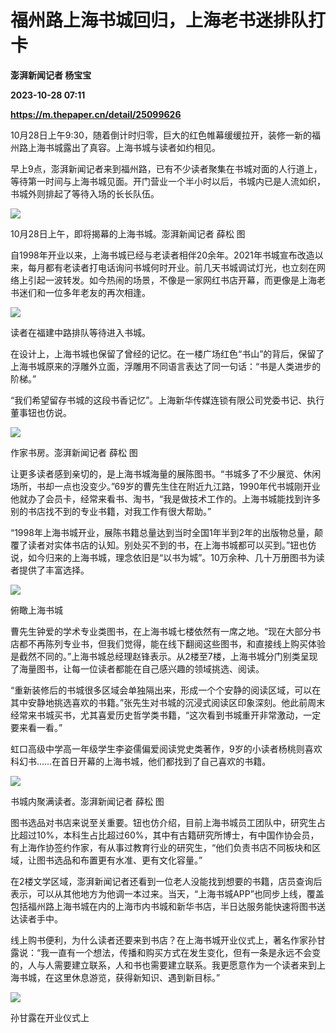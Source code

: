 # 福州路上海书城回归，上海老书迷排队打卡
**澎湃新闻记者 杨宝宝**

**2023-10-28 07:11**

**https://m.thepaper.cn/detail/25099626**

10月28日上午9:30，随着倒计时归零，巨大的红色帷幕缓缓拉开，装修一新的福州路上海书城露出了真容。上海书城与读者如约相见。

早上9点，澎湃新闻记者来到福州路，已有不少读者聚集在书城对面的人行道上，等待第一时间与上海书城见面。开门营业一个半小时以后，书城内已是人流如织，书城外则排起了等待入场的长长队伍。

![](https://imagecloud.thepaper.cn/thepaper/image/276/41/688.jpg)

10月28日上午，即将揭幕的上海书城。澎湃新闻记者 薛松 图

自1998年开业以来，上海书城已经与老读者相伴20余年。2021年书城宣布改造以来，每月都有老读者打电话询问书城何时开业。前几天书城调试灯光，也立刻在网络上引起一波转发。如今热闹的场景，不像是一家网红书店开幕，而更像是上海老书迷们和一位多年老友的再次相逢。

![](https://imagecloud.thepaper.cn/thepaper/image/276/41/689.jpg)

读者在福建中路排队等待进入书城。

在设计上，上海书城也保留了曾经的记忆。在一楼广场红色“书山”的背后，保留了上海书城原来的浮雕外立面，浮雕用不同语言表达了同一句话：“书是人类进步的阶梯。”

“我们希望留存书城的这段书香记忆”。上海新华传媒连锁有限公司党委书记、执行董事钮也仿说。

![](https://imagecloud.thepaper.cn/thepaper/image/276/41/693.jpg)

作家书房。澎湃新闻记者 薛松 图

让更多读者感到亲切的，是上海书城海量的展陈图书。“书城多了不少展览、休闲场所，书却一点也没变少。”69岁的曹先生住在附近九江路，1990年代书城刚开业他就办了会员卡，经常来看书、淘书，“我是做技术工作的。上海书城能找到许多别的书店找不到的专业书籍，对我工作有很大帮助。”

“1998年上海书城开业，展陈书籍总量达到当时全国1年半到2年的出版物总量，颠覆了读者对实体书店的认知。别处买不到的书，在上海书城都可以买到。”钮也仿说，如今归来的上海书城，理念依旧是“以书为城”。10万余种、几十万册图书为读者提供了丰富选择。

![](https://imagecloud.thepaper.cn/thepaper/image/276/41/690.jpg)

俯瞰上海书城

曹先生钟爱的学术专业类图书，在上海书城七楼依然有一席之地。“现在大部分书店都不再陈列专业书，但我们觉得，能在线下翻阅这些图书，和直接线上购买体验是截然不同的。”上海书城总经理赵锋表示。从2楼至7楼，上海书城分门别类呈现了海量图书，让每一位读者都能在自己感兴趣的领域挑选、阅读。

“重新装修后的书城很多区域会单独隔出来，形成一个个安静的阅读区域，可以在其中安静地挑选喜欢的书籍。”张先生对书城的沉浸式阅读区印象深刻。他此前周末经常来书城买书，尤其喜爱历史哲学类书籍，“这次看到书城重开非常激动，一定要来看一看。”

虹口高级中学高一年级学生李姿儒偏爱阅读党史类著作，9岁的小读者杨桃则喜欢科幻书……在首日开幕的上海书城，他们都找到了自己喜欢的书籍。

![](https://imagecloud.thepaper.cn/thepaper/image/276/41/691.jpg)

书城内聚满读者。澎湃新闻记者 薛松 图

图书选品对书店来说至关重要。钮也仿介绍，目前上海书城员工团队中，研究生占比超过10%，本科生占比超过60%，其中有古籍研究所博士，有中国作协会员，有上海作协签约作家，有从事过教育行业的研究生，“他们负责书店不同板块和区域，让图书选品和布置更有水准、更有文化容量。”

在2楼文学区域，澎湃新闻记者还看到一位老人没能找到想要的书籍，店员查询后表示，可以从其他地方为他调一本过来。当天，“上海书城APP”也同步上线，覆盖包括福州路上海书城在内的上海市内书城和新华书店，半日达服务能快速将图书送达读者手中。

线上购书便利，为什么读者还要来到书店？在上海书城开业仪式上，著名作家孙甘露说：“我一直有一个想法，传播和购买方式在发生变化，但有一条是永远不会变的，人与人需要建立联系，人和书也需要建立联系。我更愿意作为一个读者来到上海书城，在这里休息游览，获得新知识、遇到新目标。”

![](https://imagecloud.thepaper.cn/thepaper/image/276/41/692.jpg)

孙甘露在开业仪式上